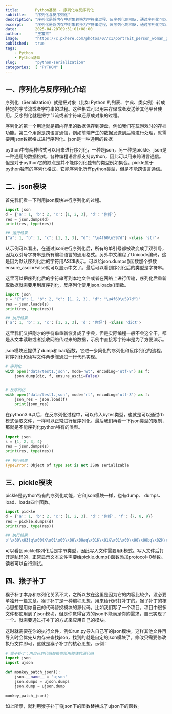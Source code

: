 ```yaml
---
title:       Python基础 - 序列化与反序列化
subtitle:    "序列化与反序列化"
description: "序列化是将内存中对象转换为字符串过程，反序列化则相反，通过序列化可以存储对象或跨平台交互。python提供了两个序列化的模块json和pickle，json是通过的数据格式，任何编程语言都支持，pickle是python特有的格式。另外本文额外介绍了给项目打补丁的思想之猴子补丁。"
excerpt:     "序列化是将内存中对象转换为字符串过程，反序列化则相反，通过序列化可以存储对象或跨平台交互。python提供了两个序列化的模块json和pickle，json是通过的数据格式，任何编程语言都支持，pickle是python特有的格式。另外本文额外介绍了给项目打补丁的思想之猴子补丁。"
date:        2025-04-28T09:31:01+08:00
author:      "王富杰"
image:       "https://c.pxhere.com/photos/07/c1/portrait_person_woman_girl_greenhouse-20956.jpg!d"
published:   true
tags:
    - Python
    - Python基础
slug:        "python-serialization"
categories:  [ "PYTHON" ]
---
```


## 一、序列化与反序列化介绍
序列化（Serialization）就是把对象（比如 Python 的列表、字典、类实例）转成特定的字节流或者字符串的过程。这种格式可以用来存储或者发送给其他平台使用。反序列化就是把字节流或者字符串还原成对象的过程。

序列化的第一个用途就是把内存里的数据保存到硬盘，例如我们在玩游戏时的存档功能。第二个用途是跨语言通信，例如前端产生的数据发送到后端进行处理，就需要用json数据格式进行序列化。json是一种通用的数据

python中有两种格式可以用来进行序列化，一种是json，另一种是pickle。json是一种通用的数据格式，各种编程语言都支持python，因此可以用来跨语言通信。但是对于python它的缺点是并不能序列化独有的类型例如集合。pickle属于python独有的序列化格式，它能序列化所有python类型，但是不能跨语言通信。

## 二、json模块
首先我们看一下利用json模块进行序列化的过程。
```python
import json
d = {'a': 1, 'b': 2, 'c': [1, 2, 3], 'd': '你好'}
res = json.dumps(d)
print(res, type(res))

## 运行结果
{"a": 1, "b": 2, "c": [1, 2, 3], "d": "\u4f60\u597d"} <class 'str'>
```
从示例可以看出，在通过json进行序列化后，所有的单引号都被改变成了双引号，因为双引号字符串是所有编程语言的通用格式。另外中文编程了Unicode编码，这是因为默认序列化后的字符用ASCII表示。可以给json.dumps()函数加个参数ensure_ascii=False就可以显示中文了。最后可以看到序列化后的类型是字符串。

这里可以把序列化后的字符串写到本地文件或者在网络上进行传输，序列化后重新取数据就需要用到反序列化，反序列化使用json.loads()函数。
```python
import json
s = '{"a": 1, "b": 2, "c": [1, 2, 3], "d": "\u4f60\u597d"}'
res = json.loads(s)
print(res, type(res)) 

## 执行结果
{'a': 1, 'b': 2, 'c': [1, 2, 3], 'd': '你好'} <class 'dict'>
```
这里我们又把刚才的字符串重新恢复成了字典，但是实际编程一般不会这个干，都是从文本读取或者接收网络传过来的数据，示例中直接写字符串是为了方便演示。

json模块还提供了dump和load函数，它进一步简化的序列化和反序列化的流程，将序列化和读写文件两步骤通过一行代码实现。
```python
# 序列化
with open('data/test1.json', mode='wt', encoding='utf-8') as f:
    json.dump(dic, f, ensure_ascii=False)


# 反序列化
with open('data/test1.json', mode='rt', encoding='utf-8') as f:
    json_res = json.load(f)
    print(json_res)
```
在python3.6以后，在反序列化过程中，可以传入bytes类型，也就是可以通过rb模式读取文件，一样可以正常进行反序列化。最后我们再看一下json类型的限制，那就是不能序列化python特有的类型。
```python
import json
s = {1, 2, 3, 4}
res = json.dumps(s)
print(res, type(res))

## 执行结果
TypeError: Object of type set is not JSON serializable
```

## 三、pickle模块
pickle是python特有的序列化功能，它和json模块一样，也有dump、 dumps、load、loads四个函数。
```python
import pickle
d = {'a': 1, 'b': 2, 'c': [1, 2, 3], 'd': '你好', 'f': {7, 8, 9}}
res = pickle.dumps(d)
print(res, type(res))

## 执行结果
b'\x80\x03}q\x00(X\x01\x00\x00\x00aq\x01K\x01X\x01\x00\x00\x00bq\x02K\x02X\x01\x00\x00\x00cq\x03]q\x04(K\x01K\x02K\x03eX\x01\x00\x00\x00dq\x05X\x06\x00\x00\x00\xe4\xbd\xa0\xe5\xa5\xbdq\x06X\x01\x00\x00\x00fq\x07cbuiltins\nset\nq\x08]q\t(K\x08K\tK\x07e\x85q\nRq\x0bu.' <class 'bytes'>
```
可以看到pickle序列化后是字节类型，因此写入文件需要用b模式。写入文件后打开是乱码的，正常显示文本文件需要给pickle.dump()函数添加protocol=0参数。读者可以自行测试。


## 四、猴子补丁
猴子补丁本身和序列化关系不大，之所以放在这里是因为它的内容比较少，没必要单独开一篇文章。猴子补丁是一种编程思想，用来给代码打补丁的。猴子补丁的核心思想是用你自己的代码替换模块的源代码。比如我们写了一个项目，项目中很多文件都使用到了json模块，但是你觉得官方的json不能满足你的需求，自己实现了一个。就需要通过打补丁的方式来应用自己的模块。

这时就需要在你的执行文件，例如run.py导入自己写的json模块，这样其他文件再导入时会优先从内存来查找json，找到的就是自定的json模块了。修改只需要修改执行文件即可，这就是猴子补丁的核心思想。示例：
```python
# 猴子补丁：用自己的代码替换你所用模块的源代码
import json
import ujson

def monkey_patch_json():
    json.__name__ = 'ujson'
    json.dumps = ujson.dumps
    json.dump = ujson.dump

monkey_patch_json()
```
如上所示，就利用猴子补丁将json下的函数替换成了ujson下的函数。